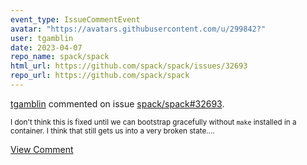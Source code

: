 ```yaml
---
event_type: IssueCommentEvent
avatar: "https://avatars.githubusercontent.com/u/299842?"
user: tgamblin
date: 2023-04-07
repo_name: spack/spack
html_url: https://github.com/spack/spack/issues/32693
repo_url: https://github.com/spack/spack
---
```


<a href='https://github.com/tgamblin' target='_blank'>tgamblin</a> commented on issue <a href='https://github.com/spack/spack/issues/32693' target='_blank'>spack/spack#32693</a>.

<small>I don't think this is fixed until we can bootstrap gracefully without `make` installed in a container.  I think that still gets us into a very broken state....</small>

<a href='https://github.com/spack/spack/issues/32693' target='_blank'>View Comment</a>
